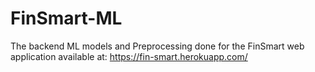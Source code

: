 # FinSmart-ML
The backend ML models and Preprocessing done for the FinSmart web application available at: https://fin-smart.herokuapp.com/
